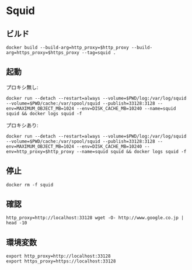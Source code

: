 # Squid

## ビルド

    docker build --build-arg=http_proxy=$http_proxy --build-arg=https_proxy=$https_proxy --tag=squid .

## 起動

プロキシ無し:

    docker run --detach --restart=always --volume=$PWD/log:/var/log/squid --volume=$PWD/cache:/var/spool/squid --publish=33128:3128 --env=MAXIMUM_OBJECT_MB=1024 --env=DISK_CACHE_MB=10240 --name=squid squid && docker logs squid -f

プロキシあり:

    docker run --detach --restart=always --volume=$PWD/log:/var/log/squid --volume=$PWD/cache:/var/spool/squid --publish=33128:3128 --env=MAXIMUM_OBJECT_MB=1024 --env=DISK_CACHE_MB=10240 --env=http_proxy=$http_proxy --name=squid squid && docker logs squid -f

## 停止

    docker rm -f squid

## 確認

    http_proxy=http://localhost:33128 wget -O- http://www.google.co.jp | head -10

## 環境変数

    export http_proxy=http://localhost:33128
    export https_proxy=https://localhost:33128
